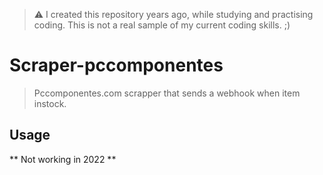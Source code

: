 > ⚠ I created this repository years ago, while studying and practising coding. 
> This is not a real sample of my current coding skills. ;)

# Scraper-pccomponentes

> Pccomponentes.com scrapper that sends a webhook when item instock.

## Usage

** Not working in 2022 **

